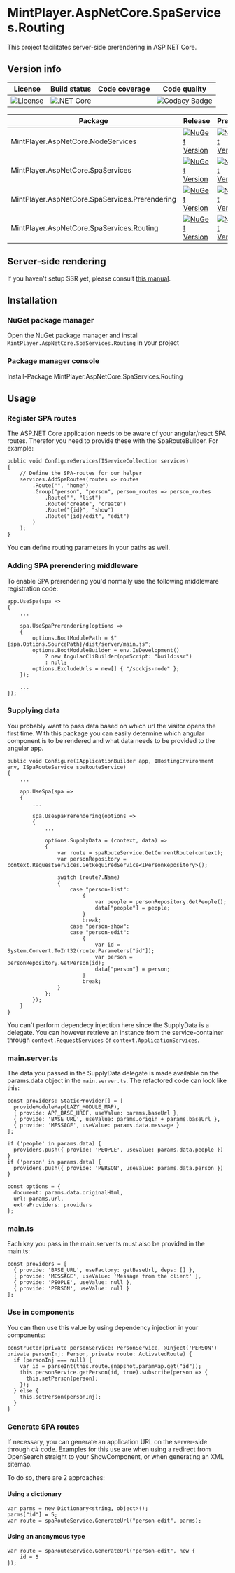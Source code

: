 # MintPlayer.AspNetCore.SpaServices.Routing
This project facilitates server-side prerendering in ASP.NET Core.

## Version info

| License                                                                                                               | Build status                                                                                                          | Code coverage | Code quality |
|-----------------------------------------------------------------------------------------------------------------------|-----------------------------------------------------------------------------------------------------------------------|---------------|--------------|
| [![License](https://img.shields.io/badge/License-Apache%202.0-green.svg)](https://opensource.org/licenses/Apache-2.0) | ![.NET Core](https://github.com/MintPlayer/MintPlayer.AspNetCore.SpaServices.Routing/workflows/.NET%20Core/badge.svg) |               | [![Codacy Badge](https://app.codacy.com/project/badge/Grade/a1528e2873ac4375881f4ccc00b70a91)](https://www.codacy.com/gh/MintPlayer/MintPlayer.AspNetCore.SpaServices.Routing?utm_source=github.com&amp;utm_medium=referral&amp;utm_content=MintPlayer/MintPlayer.AspNetCore.SpaServices.Routing&amp;utm_campaign=Badge_Grade) |

| Package                                        | Release                                                                                                                                                                                         | Preview                                                                                                                                                                                            | Downloads |
|------------------------------------------------|-------------------------------------------------------------------------------------------------------------------------------------------------------------------------------------------------|----------------------------------------------------------------------------------------------------------------------------------------------------------------------------------------------------|-----------|
| MintPlayer.AspNetCore.NodeServices             | [![NuGet Version](https://img.shields.io/nuget/v/MintPlayer.AspNetCore.NodeServices.svg?style=flat)](https://www.nuget.org/packages/MintPlayer.AspNetCore.NodeServices)                         | [![NuGet Version](https://img.shields.io/nuget/vpre/MintPlayer.AspNetCore.NodeServices.svg?style=flat)](https://www.nuget.org/packages/MintPlayer.AspNetCore.NodeServices)                         | [![NuGet](https://img.shields.io/nuget/dt/MintPlayer.AspNetCore.NodeServices.svg?style=flat)](https://www.nuget.org/packages/MintPlayer.AspNetCore.NodeServices)                         |
| MintPlayer.AspNetCore.SpaServices              | [![NuGet Version](https://img.shields.io/nuget/v/MintPlayer.AspNetCore.SpaServices.svg?style=flat)](https://www.nuget.org/packages/MintPlayer.AspNetCore.SpaServices)                           | [![NuGet Version](https://img.shields.io/nuget/vpre/MintPlayer.AspNetCore.SpaServices.svg?style=flat)](https://www.nuget.org/packages/MintPlayer.AspNetCore.SpaServices)                           | [![NuGet](https://img.shields.io/nuget/dt/MintPlayer.AspNetCore.SpaServices.svg?style=flat)](https://www.nuget.org/packages/MintPlayer.AspNetCore.SpaServices)                           |
| MintPlayer.AspNetCore.SpaServices.Prerendering | [![NuGet Version](https://img.shields.io/nuget/v/MintPlayer.AspNetCore.SpaServices.Prerendering.svg?style=flat)](https://www.nuget.org/packages/MintPlayer.AspNetCore.SpaServices.Prerendering) | [![NuGet Version](https://img.shields.io/nuget/vpre/MintPlayer.AspNetCore.SpaServices.Prerendering.svg?style=flat)](https://www.nuget.org/packages/MintPlayer.AspNetCore.SpaServices.Prerendering) | [![NuGet](https://img.shields.io/nuget/dt/MintPlayer.AspNetCore.SpaServices.Prerendering.svg?style=flat)](https://www.nuget.org/packages/MintPlayer.AspNetCore.SpaServices.Prerendering) |
| MintPlayer.AspNetCore.SpaServices.Routing      | [![NuGet Version](https://img.shields.io/nuget/v/MintPlayer.AspNetCore.SpaServices.Routing.svg?style=flat)](https://www.nuget.org/packages/MintPlayer.AspNetCore.SpaServices.Routing)           | [![NuGet Version](https://img.shields.io/nuget/vpre/MintPlayer.AspNetCore.SpaServices.Routing.svg?style=flat)](https://www.nuget.org/packages/MintPlayer.AspNetCore.SpaServices.Routing)           |[![NuGet](https://img.shields.io/nuget/dt/MintPlayer.AspNetCore.SpaServices.Routing.svg?style=flat)](https://www.nuget.org/packages/MintPlayer.AspNetCore.SpaServices.Routing)            |

## Server-side rendering
If you haven't setup SSR yet, please consult [this manual](https://medium.com/@pieterjandeclippel/server-side-rendering-in-asp-net-core-angular-6df7adacbdaa).

## Installation
### NuGet package manager
Open the NuGet package manager and install `MintPlayer.AspNetCore.SpaServices.Routing` in your project
### Package manager console
Install-Package MintPlayer.AspNetCore.SpaServices.Routing

## Usage
### Register SPA routes
The ASP.NET Core application needs to be aware of your angular/react SPA routes.
Therefor you need to provide these with the SpaRouteBuilder. For example:

    public void ConfigureServices(IServiceCollection services)
    {
        // Define the SPA-routes for our helper
        services.AddSpaRoutes(routes => routes
            .Route("", "home")
            .Group("person", "person", person_routes => person_routes
                .Route("", "list")
                .Route("create", "create")
                .Route("{id}", "show")
                .Route("{id}/edit", "edit")
            )
        );
    }
    
You can define routing parameters in your paths as well.

### Adding SPA prerendering middleware
To enable SPA prerendering you'd normally use the following middleware registration code:

    app.UseSpa(spa =>
    {
        ...

        spa.UseSpaPrerendering(options =>
        {
            options.BootModulePath = $"{spa.Options.SourcePath}/dist/server/main.js";
            options.BootModuleBuilder = env.IsDevelopment()
                ? new AngularCliBuilder(npmScript: "build:ssr")
                : null;
            options.ExcludeUrls = new[] { "/sockjs-node" };
        });

        ...
    });
    
### Supplying data
You probably want to pass data based on which url the visitor opens the first time.
With this package you can easily determine which angular component is to be rendered and what data needs to be provided to the angular app.

    public void Configure(IApplicationBuilder app, IHostingEnvironment env, ISpaRouteService spaRouteService)
    {
        ...

        app.UseSpa(spa =>
        {
            ...
            
            spa.UseSpaPrerendering(options =>
            {
                ...

                options.SupplyData = (context, data) =>
                {
                    var route = spaRouteService.GetCurrentRoute(context);
                    var personRepository = context.RequestServices.GetRequiredService<IPersonRepository>();

                    switch (route?.Name)
                    {
                        case "person-list":
                            {
                                var people = personRepository.GetPeople();
                                data["people"] = people;
                            }
                            break;
                        case "person-show":
                        case "person-edit":
                            {
                                var id = System.Convert.ToInt32(route.Parameters["id"]);
                                var person = personRepository.GetPerson(id);
                                data["person"] = person;
                            }
                            break;
                    }
                };
            });
        }
    }

You can't perform dependecy injection here since the SupplyData is a delegate.
You can however retrieve an instance from the service-container through `context.RequestServices` or `context.ApplicationServices`.

### main.server.ts
The data you passed in the SupplyData delegate is made available on the params.data object in the `main.server.ts`.
The refactored code can look like this:

    const providers: StaticProvider[] = [
      provideModuleMap(LAZY_MODULE_MAP),
      { provide: APP_BASE_HREF, useValue: params.baseUrl },
      { provide: 'BASE_URL', useValue: params.origin + params.baseUrl },
      { provide: 'MESSAGE', useValue: params.data.message }
    ];

    if ('people' in params.data) {
      providers.push({ provide: 'PEOPLE', useValue: params.data.people })
    }
    if ('person' in params.data) {
      providers.push({ provide: 'PERSON', useValue: params.data.person })
    }

    const options = {
      document: params.data.originalHtml,
      url: params.url,
      extraProviders: providers
    };

### main.ts
Each key you pass in the main.server.ts must also be provided in the main.ts:

    const providers = [
      { provide: 'BASE_URL', useFactory: getBaseUrl, deps: [] },
      { provide: 'MESSAGE', useValue: 'Message from the client' },
      { provide: 'PEOPLE', useValue: null },
      { provide: 'PERSON', useValue: null }
    ];

### Use in components
You can then use this value by using dependency injection in your components:

    constructor(private personService: PersonService, @Inject('PERSON') private personInj: Person, private route: ActivatedRoute) {
      if (personInj === null) {
        var id = parseInt(this.route.snapshot.paramMap.get("id"));
        this.personService.getPerson(id, true).subscribe(person => {
          this.setPerson(person);
        });
      } else {
        this.setPerson(personInj);
      }
    }

### Generate SPA routes
If necessary, you can generate an application URL on the server-side through c# code. Examples  for this use are when using a redirect from OpenSearch straight to your ShowComponent, or when generating an XML sitemap.

To do so, there are 2 approaches:

#### Using a dictionary

    var parms = new Dictionary<string, object>();
    parms["id"] = 5;
    var route = spaRouteService.GenerateUrl("person-edit", parms);

#### Using an anonymous type

    var route = spaRouteService.GenerateUrl("person-edit", new {
        id = 5
    });
